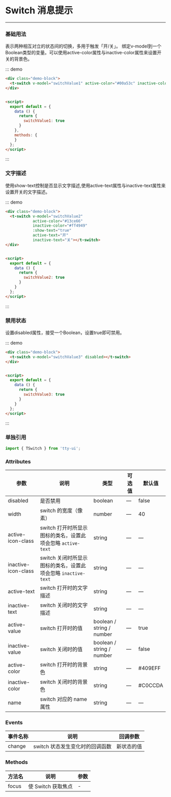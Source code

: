 <script>
  module.exports = {
    data () {
      return {
        show: false,
        switchValue1: true,
        switchValue2: true,
        switchValue3: true,
      }
    },
    methods: {
    }
  };
</script>

# Switch 消息提示
----
### 基础用法
表示两种相互对立的状态间的切换，多用于触发「开/关」。
绑定v-model到一个Boolean类型的变量。可以使用active-color属性与inactive-color属性来设置开关的背景色。

<div class="demo-block">
  <t-switch v-model="switchValue1" active-color="#00a53c" inactive-color="#ccc"></t-switch>
</div>

::: demo
```html
<div class="demo-block">
  <t-switch v-model="switchValue1" active-color="#00a53c" inactive-color="#ccc"></t-switch>
</div>


<script>
  export default = {
    data () {
      return {
        switchValue1: true
      }
    },
    methods: {
    }
  };
</script>

```
:::


### 文字描述
使用show-text控制是否显示文字描述,使用active-text属性与inactive-text属性来设置开关的文字描述。

<div class="demo-block">
  <t-switch v-model="switchValue2" 
            active-color="#13ce66" 
            inactive-color="#ff4949" 
            :show-text="true" 
            active-text="开" 
            inactive-text="关"></t-switch>
</div>

::: demo
```html
<div class="demo-block">
  <t-switch v-model="switchValue2" 
            active-color="#13ce66" 
            inactive-color="#ff4949" 
            :show-text="true" 
            active-text="开" 
            inactive-text="关"></t-switch>
</div>


<script>
  export default = {
    data () {
      return {
        switchValue2: true
      }
    }
  };
</script>

```
:::


### 禁用状态
设置disabled属性，接受一个Boolean，设置true即可禁用。

<div class="demo-block">
  <t-switch v-model="switchValue3" disabled></t-switch>
</div>

::: demo
```html
<div class="demo-block">
  <t-switch v-model="switchValue3" disabled></t-switch>
</div>


<script>
  export default = {
    data () {
      return {
        switchValue3: true
      }
    }
  };
</script>

```
:::


### 单独引用

```javascript
import { TSwitch } from 'tty-ui';

````


### Attributes

| 参数      | 说明    | 类型      | 可选值       | 默认值   |
|---------- |-------- |---------- |-------------  |-------- |
| disabled  | 是否禁用    | boolean   | — | false   |
| width  | switch 的宽度（像素）    | number   | — | 40 |
| active-icon-class  | switch 打开时所显示图标的类名，设置此项会忽略 `active-text`    | string   | — | — |
| inactive-icon-class  | switch 关闭时所显示图标的类名，设置此项会忽略 `inactive-text`    | string   | — | — |
| active-text  | switch 打开时的文字描述    | string   | — | — |
| inactive-text  | switch 关闭时的文字描述    | string   | — | — |
| active-value  | switch 打开时的值    | boolean / string / number | — | true |
| inactive-value  | switch 关闭时的值    | boolean / string / number | — | false |
| active-color  | switch 打开时的背景色    | string   | — | #409EFF |
| inactive-color  | switch 关闭时的背景色    | string   | — | #C0CCDA |
| name  | switch 对应的 name 属性    | string   | — | — |

### Events
| 事件名称      | 说明    | 回调参数      |
|---------- |-------- |---------- |
| change  | switch 状态发生变化时的回调函数    | 新状态的值 |

### Methods
| 方法名 | 说明 | 参数 |
| ---- | ---- | ---- |
| focus | 使 Switch 获取焦点 | - |